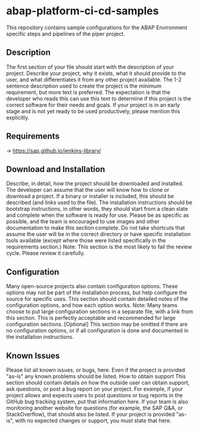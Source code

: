 # abap-platform-ci-cd-samples
This repository contains sample configurations for the ABAP Environment specific steps and pipelines of the piper project.

## Description
The first section of your file should start with the description of your project. Describe your project, why it exists, what it should provide to the user, and what differentiates it from any other project available.
The 1-2 sentence description used to create the project is the minimum requirement, but more text is preferred. The expectation is that the developer who reads this can use this text to determine if this project is the correct software for their needs and goals.
If your project is in an early stage and is not yet ready to be used productively, please mention this explicitly.
## Requirements
-> https://sap.github.io/jenkins-library/
## Download and Installation
Describe, in detail, how the project should be downloaded and installed.
The developer can assume that the user will know how to clone or download a project. If a binary or installer is included, this should be described (and links used to the file).
The installation instructions should be bootstrap instructions, in other words, they should start from a clean slate and complete when the software is ready for use. Please be as specific as possible, and the team is encouraged to use images and other documentation to make this section complete. Do not take shortcuts that assume the user will be in the correct directory or have specific installation tools available (except where those were listed specifically in the requirements section.)
Note: This section is the most likely to fail the review cycle. Please review it carefully. 
## Configuration
Many open-source projects also contain configuration options. These options may not be part of the installation process, but help configure the source for specific uses. This section should contain detailed notes of the configuration options, and how each option works.
Note: Many teams choose to put large configuration sections in a separate file, with a link from this section. This is perfectly acceptable and recommended for large configuration sections.
[Optional] This section may be omitted if there are no configuration options, or if all configuration is done and documented in the installation instructions.
## Known Issues
Please list all known issues, or bugs, here. Even if the project is provided "as-is" any known problems should be listed.
How to obtain support
This section should contain details on how the outside user can obtain support, ask questions, or post a bug report on your project.
For example, if your project allows and expects users to post questions or bug reports in the GitHub bug tracking system, put that information here. If your team is also monitoring another website for questions (for example, the SAP Q&A, or StackOverflow), that should also be listed.
If your project is provided "as-is", with no expected changes or support, you must state that here.
